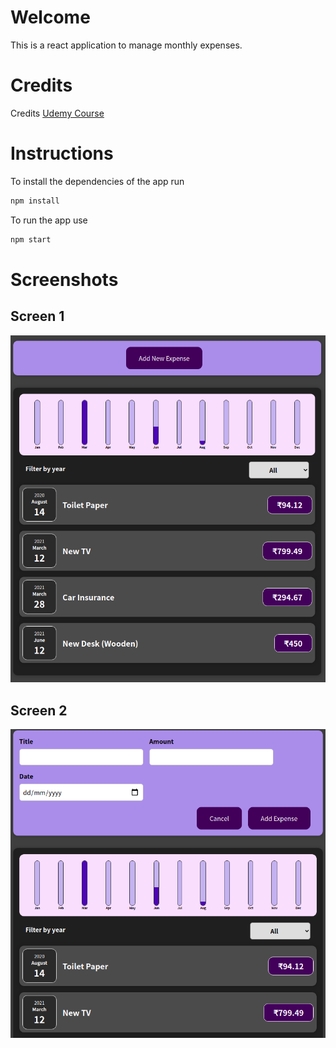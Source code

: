 # Welcome
This is a react application to manage monthly expenses.

# Credits
Credits [Udemy Course](https://www.udemy.com/course/react-the-complete-guide-incl-redux/)

# Instructions
To install the dependencies of the app run
```bash
npm install
```

To run the app use
```bash
npm start
```

# Screenshots

## Screen 1
![screen1](./public/screen1.png)

## Screen 2
![screen2](./public/screen2.png)
